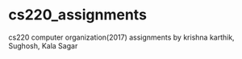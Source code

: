 # cs220_assignments
cs220 computer organization(2017) assignments by krishna karthik, Sughosh, Kala Sagar
